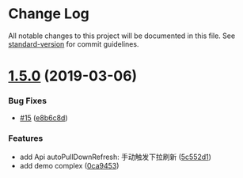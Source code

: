 # Change Log

All notable changes to this project will be documented in this file. See [standard-version](https://github.com/conventional-changelog/standard-version) for commit guidelines.

<a name="1.5.0"></a>
# [1.5.0](https://github.com/wannaxiao/vue-slim-better-scroll/compare/v1.4.4...v1.5.0) (2019-03-06)


### Bug Fixes

* [#15](https://github.com/wannaxiao/vue-slim-better-scroll/issues/15) ([e8b6c8d](https://github.com/wannaxiao/vue-slim-better-scroll/commit/e8b6c8d))


### Features

* add Api autoPullDownRefresh: 手动触发下拉刷新 ([5c552d1](https://github.com/wannaxiao/vue-slim-better-scroll/commit/5c552d1))
* add demo complex ([0ca9453](https://github.com/wannaxiao/vue-slim-better-scroll/commit/0ca9453))
